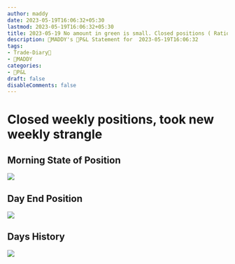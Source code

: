 ```yaml
---
author: maddy
date: 2023-05-19T16:06:32+05:30
lastmod: 2023-05-19T16:06:32+05:30
title: 2023-05-19 No amount in green is small. Closed positions ( Ratio + Ladder) took new Strangle. Profit +125
description: 🧔MADDY's 💸P&L Statement for  2023-05-19T16:06:32 
tags:
- Trade-Diary📗
- 🧔MADDY
categories: 
- 💸P&L
draft: false
disableComments: false
---
```

# Closed weekly positions, took new weekly strangle

## Morning State of Position

![](https://i.imgur.com/UJQfykc.png)


## Day End Position

![](https://i.imgur.com/2QrPlTg.png)

## Days History

![](https://i.imgur.com/uhPI0ov.png)

